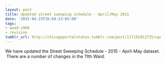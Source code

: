 ```yaml
---
layout: post
title: Updated street sweeping schedule - April/May 2015
date: '2015-04-23T16:04:23-05:00'
tags:
- waad-z968
- revision
tumblr_url: http://chicagoportalstatus.tumblr.com/post/117191912735/updated-street-sweeping-schedule-aprilmay-2015
---
```

We have updated the Street Sweeping Schedule - 2015 - April-May dataset.  There are a number of changes in the 11th Ward.
